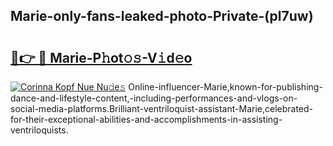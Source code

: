 ## Marie-only-fans​-leaked-photo​-Private-(pl7uw)


# <h2><a href="https://mediaupload.pro?title=Marie&ref=git">🔗👉 🔴 Marie-P𝚑ot𝚘𝚜-V𝚒d𝚎o</a></h2>

[![Corinna Kopf Nue Nu𝚍e𝚜](https://i.imgur.com/0qMVB7G.gif)](https://mediaupload.pro?title=Marie&ref=git)
Online-influencer-Marie,known-for-publishing-dance-and-lifestyle-content,-including-performances-and-vlogs-on-social-media-platforms.Brilliant-ventriloquist-assistant-Marie,celebrated-for-their-exceptional-abilities-and-accomplishments-in-assisting-ventriloquists.  